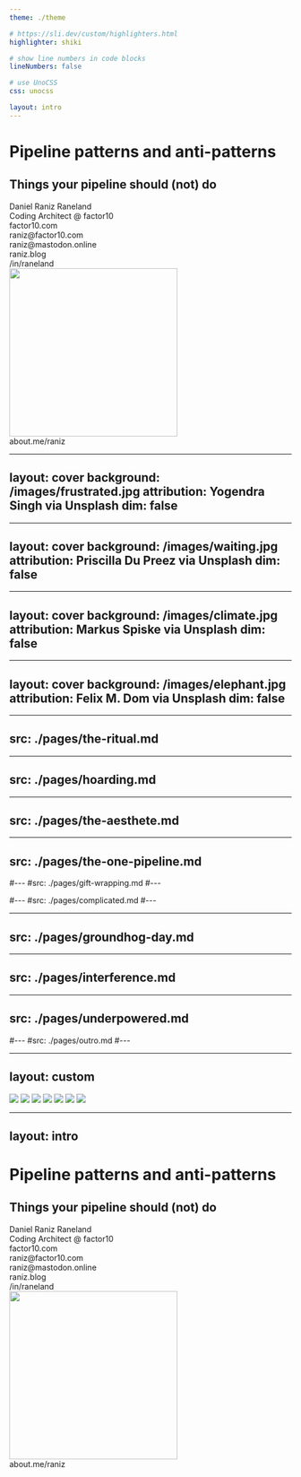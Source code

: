 ```yaml
---
theme: ./theme

# https://sli.dev/custom/highlighters.html
highlighter: shiki

# show line numbers in code blocks
lineNumbers: false

# use UnoCSS
css: unocss

layout: intro
---
```


# Pipeline patterns and anti-patterns
## Things your pipeline should (not) do

<div class="text-black">
Daniel Raniz Raneland<br />
Coding Architect @ factor10

<div class="grid grid-cols-4 w-80% mt-10">
    <div></div><div class="col-span-2"><mdi-firefox />factor10.com</div>
    <div class="col-span-2"><mdi-email />raniz@factor10.com</div>
    <div class="col-span-2"><mdi-mastodon />raniz@mastodon.online</div>
    <div class="col-span-2"><mdi-firefox />raniz.blog</div>
    <div class="col-span-2"><mdi-linkedin />/in/raneland</div>
</div>
</div>

<div class="absolute right-20px top-90px">
    <img width="300" src="/images/about-me-qr.svg" />
    <div class="w-100% mx-auto text-center">about.me/raniz</div>
</div>

---
layout: cover
background: /images/frustrated.jpg
attribution: Yogendra Singh via Unsplash
dim: false
---

<!--

We wil try to reduce:

* Frustration

-->

---
layout: cover
background: /images/waiting.jpg
attribution: Priscilla Du Preez via Unsplash
dim: false
---

<!--

We wil try to reduce:

* Frustration
* Waiting times/lowered cycle time

-->

---
layout: cover
background: /images/climate.jpg
attribution: Markus Spiske via Unsplash
dim: false
---

<!--

We wil try to reduce:

* Frustration
* Waiting times/lowered cycle time
* Climate impact

-->

---
layout: cover
background: /images/elephant.jpg
attribution: Felix M. Dom via Unsplash
dim: false
---

<!--

Elephant in the room: Everyone is using different platforms with different syntax, feature and terminology.
This talk tries to be agnostic, examples will be in GitHub Actions YAML when needed, they are very few.

Pipeline -> Job -> Step
Jobs can be grouped into stages

-->

---
src: ./pages/the-ritual.md
---

---
src: ./pages/hoarding.md
---

---
src: ./pages/the-aesthete.md
---

---
src: ./pages/the-one-pipeline.md
---

#---
#src: ./pages/gift-wrapping.md
#---

#---
#src: ./pages/complicated.md
#---

---
src: ./pages/groundhog-day.md
---

---
src: ./pages/interference.md
---

---
src: ./pages/underpowered.md
---

#---
#src: ./pages/outro.md
#---

---
layout: custom
---

<div class="grid grid-cols-3 grid-gap-10px justify-items-center align-items-center text-center absolute top-20px left-20px w-940px h-512px">
    <img class="max-h-160px" src="/images/ritual.jpg" />
    <img class="max-h-160px" src="/images/hoarding.jpg" />
    <img class="max-h-160px" src="/images/ordered.jpg" />
    <img class="max-h-160px" src="/images/the-one-pipeline.webp" />
    <!--<img class="max-h-160px" src="/images/wrapped.jpg" />-->
    <!--<img class="max-h-160px" src="/images/complicated.webp" />-->
    <img class="max-h-160px" src="/images/restarting.jpg" />
    <img class="max-h-160px" src="/images/interference.jpg" />
    <img class="max-h-160px" src="/images/underpowered.jpg" />
</div>


---
layout: intro
---

# Pipeline patterns and anti-patterns
## Things your pipeline should (not) do

<div class="text-black">
Daniel Raniz Raneland<br />
Coding Architect @ factor10

<div class="grid grid-cols-4 w-80% mt-10">
    <div></div><div class="col-span-2"><mdi-firefox />factor10.com</div>
    <div class="col-span-2"><mdi-email />raniz@factor10.com</div>
    <div class="col-span-2"><mdi-mastodon />raniz@mastodon.online</div>
    <div class="col-span-2"><mdi-firefox />raniz.blog</div>
    <div class="col-span-2"><mdi-linkedin />/in/raneland</div>
</div>
</div>

<div class="absolute right-20px top-90px">
    <img width="300" src="/images/about-me-qr.svg" />
    <div class="w-100% mx-auto text-center">about.me/raniz</div>
</div>
